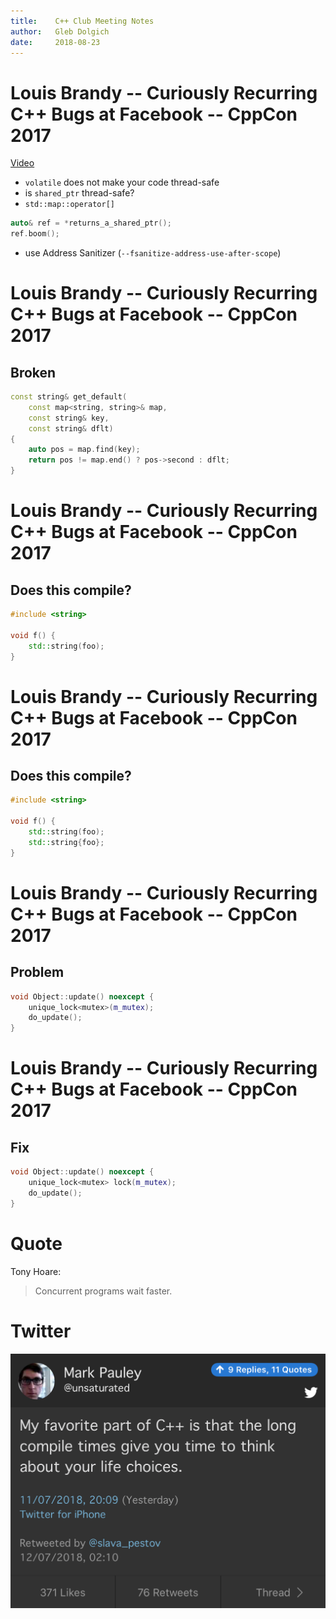 ```yaml
---
title:    C++ Club Meeting Notes
author:   Gleb Dolgich
date:     2018-08-23
---
```


# Louis Brandy -- Curiously Recurring C++ Bugs at Facebook -- CppCon 2017

[Video](https://www.youtube.com/watch?v=3MB2iiCkGxg)

* `volatile` does not make your code thread-safe
* is `shared_ptr` thread-safe?
* `std::map::operator[]`

```cpp
auto& ref = *returns_a_shared_ptr();
ref.boom();
```

* use Address Sanitizer (`--fsanitize-address-use-after-scope`)

# Louis Brandy -- Curiously Recurring C++ Bugs at Facebook -- CppCon 2017

## Broken

```cpp
const string& get_default(
    const map<string, string>& map,
    const string& key,
    const string& dflt)
{
    auto pos = map.find(key);
    return pos != map.end() ? pos->second : dflt;
}
```

# Louis Brandy -- Curiously Recurring C++ Bugs at Facebook -- CppCon 2017

## Does this compile?

```cpp
#include <string>

void f() {
    std::string(foo);
}
```

# Louis Brandy -- Curiously Recurring C++ Bugs at Facebook -- CppCon 2017

## Does this compile?

```cpp
#include <string>

void f() {
    std::string(foo);
    std::string{foo};
}
```

# Louis Brandy -- Curiously Recurring C++ Bugs at Facebook -- CppCon 2017

## Problem

```cpp
void Object::update() noexcept {
    unique_lock<mutex>(m_mutex);
    do_update();
}
```

# Louis Brandy -- Curiously Recurring C++ Bugs at Facebook -- CppCon 2017

## Fix

```cpp
void Object::update() noexcept {
    unique_lock<mutex> lock(m_mutex);
    do_update();
}
```

# Quote

Tony Hoare:

> Concurrent programs wait faster.

# Twitter

![](img/cpp-life-choices.png)

